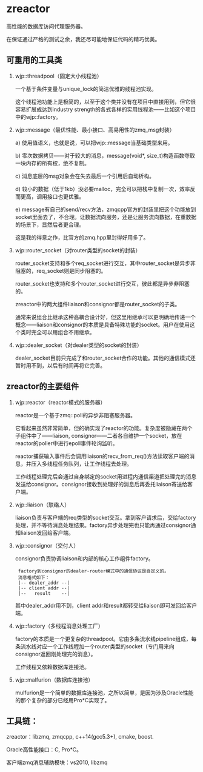 # zreactor

高性能的数据库访问代理服务器。

在保证通过严格的测试之余，我还尽可能地保证代码的精巧优美。


## 可重用的工具类

1. wjp::threadpool（固定大小线程池）

    一个基于条件变量与unique_lock的简洁优雅的线程池实现。
    
    这个线程池功能上是极简的，以至于这个类并没有在项目中直接用到，但它很容易扩展成达到industry strength的各式各样的实用线程池——比如这个项目中的wjp::factory。

2. wjp::message（最优性能、最小接口、高易用性的zmq_msg封装）

    a) 使用值语义，也就是说，可以把wjp::message当基础类型来用。
    
    b) 零次数据拷贝——对于较大的消息，message(void*, size_t)构造函数夺取一块内存的所有权，绝不复制。
    
    c) 消息底层的msg对象会在失去最后一个引用后自动析构。
    
    d) 较小的数据（低于1kb）没必要malloc，完全可以把栈中复制一次，效率反而更高，调用接口也更优雅。
    
    e) message有自己的send/recv方法，zmqcpp官方的封装里把这个功能放到socket里面去了，不合理。让数据流向服务，还是让服务流向数据，在重数据的场景下，显然后者更合理。

    这是我的得意之作，比官方的zmq.hpp里封得好用多了。
    
3. wjp::router_socket（对router类型的socket的封装）

    router_socket支持和多个req_socket进行交互，其中router_socket是异步非阻塞的，req_socket则是同步阻塞的。
    
    router_socket也支持和多个router_socket进行交互，彼此都是异步非阻塞的。
    
    zreactor中的两大组件liaison和consignor都是router_socket的子类。
    
    通常来说组合比继承这种高耦合设计好，但这里用继承可以更明确地传递一个概念——liaison和consignor的本质是具备特殊功能的socket。用户在使用这个类时完全可以用组合不用继承。
    
4. wjp::dealer_socket（对dealer类型的socket的封装）
    
   dealer_socket目前只完成了和router_socket合作的功能。其他的通信模式还暂时用不到，以后有时间再将它完善。

## zreactor的主要组件

1. wjp::reactor（reactor模式的服务器）

    reactor是一个基于zmq::poll的异步非阻塞服务器。
    
    它看起来虽然非常简单，但的确实现了reactor的功能。复杂度被隐藏在两个子组件中了——liaison, consignor——二者各自维护一个socket，放在reactor的poller中进行epoll事件轮询监听。
    
    reactor捕获输入事件后会调用liaison的recv_from_req()方法读取客户端的消息，并压入多线程任务队列，让工作线程去处理。
         
    工作线程处理完后会通过自身绑定的socket用进程内通信渠道把处理完的消息发送给consignor。consignor接收到处理好的消息后再委托liaison寄送给客户端。


2. wjp::liaison（联络人）
     
    liaison负责与客户端的req类型的socket交互。拿到客户请求后，交给factory处理，并不等待消息处理结果。factory异步处理完也只能再通过consignor通知liaison发回给客户端。
     

3. wjp::consignor（交付人）

    consignor负责协调liaison和内部的核心工作组件factory。

        factory到consignor的dealer-router模式中的通信协议是自定义的。
        消息格式如下：
        |-- dealer_addr --|
        |-- client addr --|
        |--   result    --|
       
    其中dealer_addr用不到，client addr和result都转交给liaison即可发回给客户端。    

    
4. wjp::factory（多线程消息处理工厂） 
    
    factory的本质是一个更复杂的threadpool。它由多条流水线pipeline组成，每条流水线对应一个工作线程加一个router类型的socket（专门用来向consignor返回刚处理完的消息）。
    
    工作线程又依赖数据库连接池。
    
    
5. wjp::malfurion（数据库连接池）    
    
    mulfurion是一个简单的数据库连接池，之所以简单，是因为涉及Oracle性能的那个复杂的部分已经用Pro*C实现了。    
    

## 工具链：

zreactor：libzmq, zmqcpp, c++14(gcc5.3+), cmake, boost. 

Oracle高性能接口：C, Pro*C。

客户端zmq消息辅助模块：vs2010, libzmq

